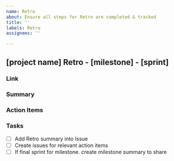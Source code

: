 ```yaml
---
name: Retro
about: Ensure all steps for Retro are completed & tracked
title: ''
labels: Retro
assignees: ''

---
```


## [project name] Retro - [milestone] - [sprint]

### Link

### Summary

### Action Items

### Tasks
- [ ] Add Retro summary into Issue
- [ ] Create issues for relevant action items
- [ ] If final sprint for milestone. create milestone summary to share
